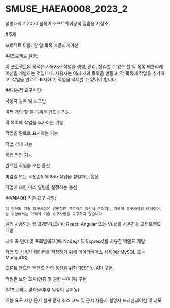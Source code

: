 # SMUSE_HAEA0008_2023_2
상명대학교 2023 봄학기 소프트웨어공학 실습용 저장소

#주제

프로젝트 이름: 할 일 목록 애플리케이션

##프로젝트 설명:

이 프로젝트의 목적은 사용자가 작업을 생성, 관리, 정리할 수 있는 할 일 목록 애플리케이션을 개발하는 것입니다. 사용자는 여러 개의 목록을 만들고, 각 목록에 작업을 추가하고, 작업을 완료로 표시하고, 작업을 삭제할 수 있어야 합니다.

##기능적 요구사항:

사용자 등록 및 로그인

여러 개의 할 일 목록을 만드는 기능

각 목록에 작업을 추가하는 기능

작업을 완료로 표시하는 기능

작업 삭제 기능

작업 편집 기능

완료된 작업을 보는 옵션

마감일 또는 우선순위에 따라 작업을 정렬하는 옵션

작업에 대한 미리 알림을 설정하는 옵션


##**(예시용)** 기술 요구 사항: 

`이 항목의 기술 요구사항은 일반적인 프로젝트 제안시 주어지는 기술적 요구사항의 예시이며, 본 수업에서는 아래의 기술 요구사항을 요구하지 않습니다`

널리 사용되는 웹 프레임워크(예: React, Angular 또는 Vue)를 사용하는 프런트엔드 개발

서버 측 언어 및 프레임워크(예: Node.js 및 Express)를 사용한 백엔드 개발

작업 및 사용자 데이터를 저장하기 위해 데이터베이스 사용(예: MySQL 또는 MongoDB)

프론트 엔드와 백엔드 간의 통신을 위한 RESTful API 구현

적절한 보안 조치(인증 및 권한 부여 등) 구현


##프로젝트 결과물(추후 일정이 공지됨):

기능 요구 사항 문서
설계 문서
소스 코드 및 문서
사용자 설명서
프레젠테이션 및 데모
